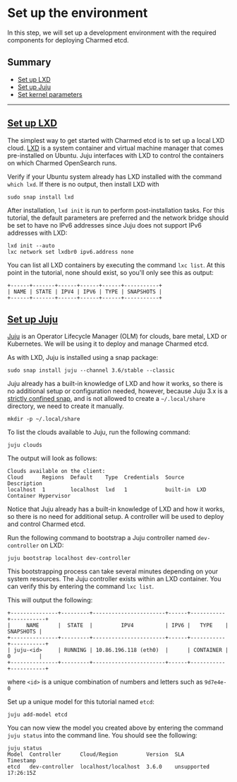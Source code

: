 # Set up the environment

In this step, we will set up a development environment with the required components for deploying Charmed etcd.

## Summary
* [Set up LXD](#heading--set-up-lxd)
* [Set up Juju](#heading--set-up-juju)
* [Set kernel parameters](#heading--kernel-parameters)

---

<a href="#heading--set-up-lxd"><h2 id="heading--set-up-lxd"> Set up LXD </h2></a>

The simplest way to get started with Charmed etcd is to set up a local LXD cloud.
[LXD](https://documentation.ubuntu.com/lxd/en/latest/) is a system container and
virtual machine manager that comes pre-installed on Ubuntu. Juju interfaces with
LXD to control the containers on which Charmed OpenSearch runs.

Verify if your Ubuntu system already has LXD installed with the command `which lxd`.
If there is no output, then install LXD with

```shell
sudo snap install lxd
```

After installation, `lxd init` is run to perform post-installation tasks. For this
tutorial, the default parameters are preferred and the network bridge should be set
to have no IPv6 addresses since Juju does not support IPv6 addresses with LXD:

```shell
lxd init --auto
lxc network set lxdbr0 ipv6.address none
```

You can list all LXD containers by executing the command `lxc list`. At this point
in the tutorial, none should exist, so you'll only see this as output:

```shell
+------+-------+------+------+------+-----------+
| NAME | STATE | IPV4 | IPV6 | TYPE | SNAPSHOTS |
+------+-------+------+------+------+-----------+
```

<a href="#heading--set-up-juju"><h2 id="heading--set-up-juju"> Set up Juju </h2></a>

[Juju](https://juju.is/docs/juju) is an Operator Lifecycle Manager (OLM) for clouds,
bare metal, LXD or Kubernetes. We will be using it to deploy and manage Charmed etcd. 

As with LXD, Juju is installed using a snap package:

```shell
sudo snap install juju --channel 3.6/stable --classic
```

Juju already has a built-in knowledge of LXD and how it works, so there is no
additional setup or configuration needed, however,  because Juju 3.x is a
[strictly confined snap](https://snapcraft.io/docs/classic-confinement), 
and is not allowed to create a `~/.local/share` directory, we need to create it
manually.

```shell
mkdir -p ~/.local/share
```

To list the clouds available to Juju, run the following command:

```shell
juju clouds
```

The output will look as follows:

```shell
Clouds available on the client:
Cloud      Regions  Default    Type  Credentials  Source    Description
localhost  1        localhost  lxd   1            built-in  LXD Container Hypervisor
```

Notice that Juju already has a built-in knowledge of LXD and how it works,
so there is no need for additional setup. A controller will be used to deploy
and control Charmed etcd. 

Run the following command to bootstrap a Juju controller named `dev-controller` on LXD:

```shell
juju bootstrap localhost dev-controller
```

This bootstrapping process can take several minutes depending on your system
resources. The Juju controller exists within an LXD container. You can verify
this by entering the command `lxc list`.

This will output the following:

```shell
+---------------+---------+-----------------------+------+-----------+-----------+
|     NAME      |  STATE  |         IPV4          | IPV6 |   TYPE    | SNAPSHOTS |
+---------------+---------+-----------------------+------+-----------+-----------+
| juju-<id>     | RUNNING | 10.86.196.118 (eth0)  |      | CONTAINER | 0         |
+---------------+---------+-----------------------+------+-----------+-----------+
```

where `<id>` is a unique combination of numbers and letters such as `9d7e4e-0`

Set up a unique model for this tutorial named `etcd`:

```shell
juju add-model etcd
```

You can now view the model you created above by entering the command `juju status`
into the command line. You should see the following:

```shell
juju status
Model  Controller      Cloud/Region         Version  SLA          Timestamp
etcd   dev-controller  localhost/localhost  3.6.0    unsupported  17:26:15Z
```